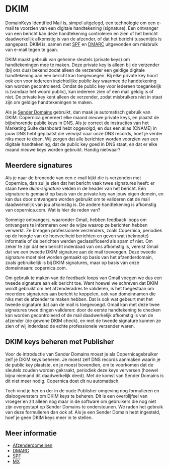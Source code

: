 # DKIM

DomainKeys Identified Mail is, simpel uitgelegd, een technologie om een 
e-mail te voorzien van een digitale handtekening (signature). Een ontvanger van
een bericht kan deze handtekening controleren en zien of het bericht daadwerkelijk 
afkomstig is van de afzender, of dat het bericht tussentijds is aangepast. 
DKIM is, samen met [SPF](spf) en [DMARC](dmarc) uitgevonden om misbruik van 
e-mail tegen te gaan.

DKIM maakt gebruik van geheime sleutels (private keys) om handtekeningen mee 
te maken. Deze private key is alleen bij de verzender (bij ons dus) bekend zodat 
alleen de verzender een geldige digitale handtekening aan een bericht kan 
toegevoegen. Bij elke private key hoort ook een voor iedereen inzichtelijke 
*public key* waarmee de handtekening kan worden gecontroleerd. Omdat de public key 
voor iedereen toegankelijk is (vandaar het woord public), kan iedereen zien 
of een mail geldig is of niet. De private key kent alleen de verzender, zodat 
misbruikers niet in staat zijn om geldige handtekeningen te maken.

Als je [Sender Domains](sender-domains) gebruikt, dan maak je automatisch gebruik
van DKIM. Copernica genereert elke maand nieuwe private keys, en plaatst de 
bijbehorende public keys in DNS. Als je correct de instructies van het 
Marketing Suite dashboard hebt opgevolgd, en dus een alias (CNAME) in jouw DNS
hebt geplaatst die verwijst naar onze DNS records, hoef je verder niks 
meer te doen. Wij zorgen dat alle berichten worden voorzien van een digitale 
handtekening, dat de public key goed in DNS staat, en dat er elke maand nieuwe 
keys worden gebruikt. Handig nietwaar?


## Meerdere signatures

Als je naar de broncode van een e-mail kijkt die is verzonden met Copernica, dan
zul je zien dat het bericht vaak twee signatures heeft: er staan twee 
*dkim-signature* velden in de header van het bericht. Eén signature is gemaakt 
op basis van de private key van jouw eigen domein, en kan dus door ontvangers 
worden gebruikt om te valideren dat de mail daadwerkelijk van jou afkomstig is. 
De andere handtekening is afkomstig van copernica.com. Wat is hier de reden van?

Sommige ontvangers, waaronder Gmail, hebben feedback loops om ontvangers te 
informeren over de wijze waarop ze berichten hebben verwerkt. Ze brengen 
professionele verzenders, zoals Copernica, periodiek op de hoogte van de hoeveelheid 
berichten en geven wat (beknopte) informatie of de berichten werden geclassificeerd 
als spam of niet. Om zeker te zijn dat een bericht inderdaad van ons afkomstig is, 
vereist Gmail dat we een tweede DKIM signature aan de mail toevoegen. Deze tweede 
signature moet niet worden gemaakt op basis van het afzenderdomain, zoals gebruikelijk 
is bij DKIM signatures, maar op basis van onze domeinnaam: copernica.com.

Om gebruik te maken van de feedback loops van Gmail voegen we dus een tweede
signature aan elk bericht toe. Want hoewel we schreven dat DKIM wordt
gebruikt om het afzenderadres te valideren, is het toegestaan om meerdere 
signatures aan bericht te koppelen, ook van domeinnamen die niks met de afzender
te maken hebben. Dat is ook wat gebeurt met het tweede signature dat aan de mail
is toegevoegd. Gmail kan met deze twee signatures twee dingen valideren: door 
de eerste handtekening te checken kan worden gecontroleerd of de mail daadwerkelijk
afkomstig is van de afzender (de gewone DKIM check), en met de tweede signature 
kunnen ze zien of wij inderdaad de echte professionele verzender waren.

## DKIM keys beheren met Publisher

Voor de introductie van Sender Domains moest je als Copernicagebruiker zelf je 
DKIM keys beheren. Je moest zelf DNS records aanmaken waarin je de public
key plaatste, en je moest bovendien, om te voorkomen dat de sleutels zouden
worden gekraakt, periodiek deze keys verversen (hoewel bijna niemand dit 
daadwerkelijk deed). Met de komst van Sender Domains is dit niet meer nodig.
Copernica doet dit nu automatisch.

Toch vind je her en der in de oude Publisher omgeving nog formulieren en 
dialoogvensters om DKIM keys te beheren. Dit is een overblijfsel van vroeger
en zit alleen nog maar in de software om gebruikers die nog niet zijn overgestapt
op Sender Domains te ondersteunen. We raden het gebruik van deze formulieren 
dan ook af. Als je een Sender Domain hebt ingesteld, hoef je geen DKIM keys
meer in te stellen.

## Meer informatie

* [Afzenderdomeinen](./sender-domains)
* [DMARC](./dmarc)
* [SPF](./spf)
* [MX](./mx)
